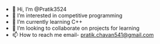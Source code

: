 - 👋 Hi, I’m @Pratik3524
- 👀 I’m interested in competitive programming 
- 🌱 I’m currently learning C++ 
- 💞️ I’m looking to collaborate on projects for learning 
- 📫 How to reach me email- pratik.chavan541@gmail.com

<!---
Pratik3524/Pratik3524 is a ✨ special ✨ repository because its `README.md` (this file) appears on your GitHub profile.
You can click the Preview link to take a look at your changes.
--->
